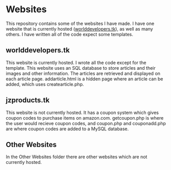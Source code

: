 # Websites
This repository contains some of the websites I have made. I have one website that is currently hosted (<a href="http://worlddevelopers.tk" target="_blank">worlddevelopers.tk</a>), as well as many others. I have written all of the code expect some templates.
## worlddevelopers.tk
This website is currently hosted. I wrote all the code except for the template. This website uses an SQL database to store articles and their images and other information. The articles are retrieved and displayed on each article page. addarticle.html is a hidden page where an article can be added, which uses createarticle.php. 
## jzproducts.tk
This website is not currently hosted. It has a coupon system which gives coupon codes to purchase items on amazon.com. getcoupon.php is where the user would recieve coupon codes, and coupon.php and couponadd.php are where coupon codes are added to a MySQL database.
## Other Websites
In the Other Websites folder there are other websites which are not currently hosted.